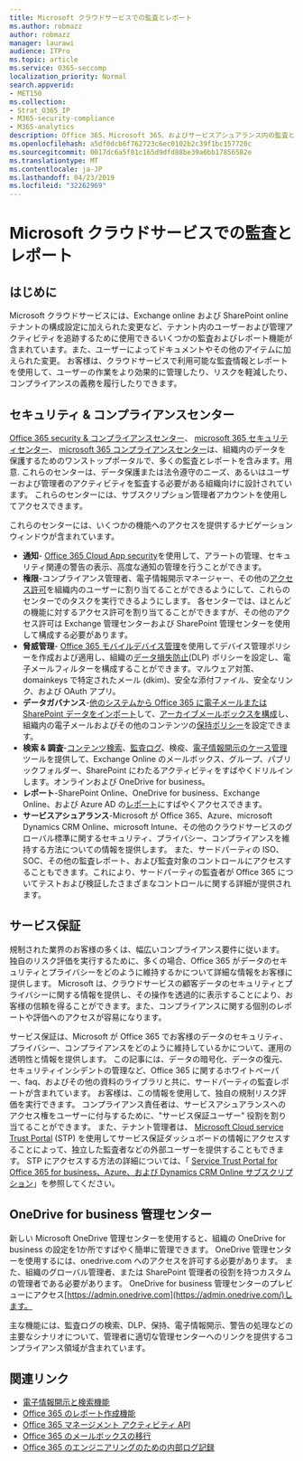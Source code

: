 ```yaml
---
title: Microsoft クラウドサービスでの監査とレポート
ms.author: robmazz
author: robmazz
manager: laurawi
audience: ITPro
ms.topic: article
ms.service: O365-seccomp
localization_priority: Normal
search.appverid:
- MET150
ms.collection:
- Strat_O365_IP
- M365-security-compliance
- M365-analytics
description: Office 365、Microsoft 365、およびサービスアシュアランス内の監査とレポート機能の概要について説明します。
ms.openlocfilehash: a5df0dcb6f762723c6ec0102b2c39f1bc157720c
ms.sourcegitcommit: 0017dc6a5f81c165d9dfd88be39a6bb17856582e
ms.translationtype: MT
ms.contentlocale: ja-JP
ms.lasthandoff: 04/23/2019
ms.locfileid: "32262969"
---
```

# <a name="auditing-and-reporting-in-microsoft-cloud-services"></a>Microsoft クラウドサービスでの監査とレポート

## <a name="introduction"></a>はじめに
Microsoft クラウドサービスには、Exchange online および SharePoint online テナントの構成設定に加えられた変更など、テナント内のユーザーおよび管理アクティビティを追跡するために使用できるいくつかの監査およびレポート機能が含まれています。また、ユーザーによってドキュメントやその他のアイテムに加えられた変更。 お客様は、クラウドサービスで利用可能な監査情報とレポートを使用して、ユーザーの作業をより効果的に管理したり、リスクを軽減したり、コンプライアンスの義務を履行したりできます。

## <a name="security--compliance-centers"></a>セキュリティ & コンプライアンスセンター
[Office 365 security & コンプライアンスセンター](https://protection.office.com)、 [microsoft 365 セキュリティセンター](https://security.microsoft.com)、 [microsoft 365 コンプライアンスセンター](https://compliance.microsoft.com)は、組織内のデータを保護するためのワンストップポータルで、多くの監査とレポートを含みます。用意. これらのセンターは、データ保護または法令遵守のニーズ、あるいはユーザーおよび管理者のアクティビティを監査する必要がある組織向けに設計されています。 これらのセンターには、サブスクリプション管理者アカウントを使用してアクセスできます。

これらのセンターには、いくつかの機能へのアクセスを提供するナビゲーションウィンドウが含まれています。
- **通知**- [Office 365 Cloud App security](https://docs.microsoft.com/en-us/Office365/SecurityCompliance/office-365-cas-overview)を使用して、アラートの管理、セキュリティ関連の警告の表示、高度な通知の管理を行うことができます。 
- **権限**-コンプライアンス管理者、電子情報開示マネージャー、その他の[アクセス許可](https://support.office.com/article/Give-users-access-to-the-Office-365-Security-Compliance-Center-2cfce2c8-20c5-47f9-afc4-24b059c1bd76)を組織内のユーザーに割り当てることができるようにして、これらのセンターでのタスクを実行できるようにします。 各センターでは、ほとんどの機能に対するアクセス許可を割り当てることができますが、その他のアクセス許可は Exchange 管理センターおよび SharePoint 管理センターを使用して構成する必要があります。
- **脅威管理**- [Office 365 モバイルデバイス管理](https://support.office.com/article/Overview-of-Mobile-Device-Management-for-Office-365-faa7d8e5-645d-4d59-839c-c8d4c1869e4a)を使用してデバイス管理ポリシーを作成および適用し、組織の[データ損失防止](https://support.office.com/article/Overview-of-data-loss-prevention-policies-1966b2a7-d1e2-4d92-ab61-42efbb137f5e)(DLP) ポリシーを設定し、電子メールフィルターを構成することができます。マルウェア対策、domainkeys で特定されたメール (dkim)、安全な添付ファイル、安全なリンク、および OAuth アプリ。
- **データガバナンス**-[他のシステムから Office 365 に電子メールまたは SharePoint データをインポート](https://support.office.com/article/Import-PST-files-or-SharePoint-data-to-Office-365-ba688e0a-0fcb-4bd7-8e57-2b669564ea84)して、[アーカイブメールボックスを構成](https://support.office.com/article/Enable-archive-mailboxes-in-the-Office-365-Security-Compliance-Center-268a109e-7843-405b-bb3d-b9393b2342ce)し、組織内の電子メールおよびその他のコンテンツの[保持ポリシー](https://support.office.com/article/Retention-in-the-Office-365-Security-Compliance-Center-2a0fc432-f18c-45aa-a539-30ab035c608c)を設定できます。
- **検索 & 調査**-[コンテンツ検索](https://support.office.com/article/Run-a-Content-Search-in-the-Office-365-Security-Compliance-Center-61852fd9-fe8a-4880-a339-cb19ed3bff4a)、[監査ログ](https://support.office.com/article/Search-the-audit-log-in-the-Office-365-Security-Compliance-Center-0d4d0f35-390b-4518-800e-0c7ec95e946c)、検疫、[電子情報開示のケース管理](https://support.office.com/article/Manage-eDiscovery-cases-in-the-Office-365-Security-Compliance-Center-edea80d6-20a7-40fb-b8c4-5e8c8395f6da)ツールを提供して、Exchange Online のメールボックス、グループ、パブリックフォルダー、SharePoint にわたるアクティビティをすばやくドリルインします。オンラインおよび OneDrive for business。
- **レポート**-SharePoint Online、OneDrive for business、Exchange Online、および Azure AD の[レポート](https://support.office.com/article/Reports-in-the-Office-365-Security-Compliance-Center-7acd33ce-1ec8-49fb-b625-43bac7b58c5a)にすばやくアクセスできます。
- **サービスアシュアランス**-Microsoft が Office 365、Azure、microsoft Dynamics CRM Online、microsoft Intune、その他のクラウドサービスのグローバル標準に関するセキュリティ、プライバシー、コンプライアンスを維持する方法についての情報を提供します。 また、サードパーティの ISO、SOC、その他の監査レポート、および監査対象のコントロールにアクセスすることもできます。これにより、サードパーティの監査者が Office 365 についてテストおよび検証したさまざまなコントロールに関する詳細が提供されます。

## <a name="service-assurance"></a>サービス保証
規制された業界のお客様の多くは、幅広いコンプライアンス要件に従います。 独自のリスク評価を実行するために、多くの場合、Office 365 がデータのセキュリティとプライバシーをどのように維持するかについて詳細な情報をお客様に提供します。 Microsoft は、クラウドサービスの顧客データのセキュリティとプライバシーに関する情報を提供し、その操作を透過的に表示することにより、お客様の信頼を得ることができます。また、コンプライアンスに関する個別のレポートや評価へのアクセスが容易になります。

サービス保証は、Microsoft が Office 365 でお客様のデータのセキュリティ、プライバシー、コンプライアンスをどのように維持しているかについて、運用の透明性と情報を提供します。 この記事には、データの暗号化、データの復元、セキュリティインシデントの管理など、Office 365 に関するホワイトペーパー、faq、およびその他の資料のライブラリと共に、サードパーティの監査レポートが含まれています。 お客様は、この情報を使用して、独自の規制リスク評価を実行できます。 コンプライアンス責任者は、サービスアシュアランスへのアクセス権をユーザーに付与するために、"サービス保証ユーザー" 役割を割り当てることができます。 また、テナント管理者は、 [Microsoft Cloud service Trust Portal](http://aka.ms/STP) (STP) を使用してサービス保証ダッシュボードの情報にアクセスすることによって、独立した監査者などの外部ユーザーを提供することもできます。 STP にアクセスする方法の詳細については、「 [Service Trust Portal for Office 365 for business、Azure、および Dynamics CRM Online サブスクリプション](http://aka.ms/STPHelp)」を参照してください。

## <a name="onedrive-for-business-admin-center"></a>OneDrive for business 管理センター
新しい Microsoft OneDrive 管理センターを使用すると、組織の OneDrive for business の設定を1か所ですばやく簡単に管理できます。 OneDrive 管理センターを使用するには、onedrive.com へのアクセスを許可する必要があります。 また、組織のグローバル管理者、または SharePoint 管理者の役割を持つカスタムの管理者である必要があります。 OneDrive for business 管理センターのプレビューにアクセス[https://admin.onedrive.com](https://admin.onedrive.com/)します。

主な機能には、監査ログの検索、DLP、保持、電子情報開示、警告の処理などの主要なシナリオについて、管理者に適切な管理センターへのリンクを提供するコンプライアンス領域が含まれています。

## <a name="related-links"></a>関連リンク
- [電子情報開示と検索機能](office-365-ediscovery-and-search-features.md)
- [Office 365 のレポート作成機能](office-365-reporting-features.md)
- [Office 365 マネージメント アクティビティ API](office-365-management-activity-api.md)
- [Office 365 のメールボックスの移行](office-365-mailbox-migrations.md)
- [Office 365 のエンジニアリングのための内部ログ記録](office-365-internal-logging.md)